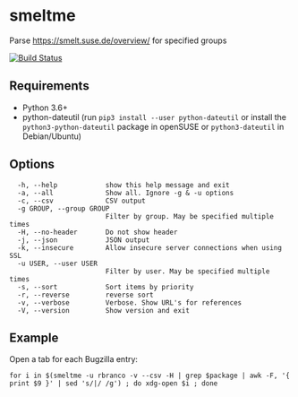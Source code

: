 # smeltme

Parse https://smelt.suse.de/overview/ for specified groups

[![Build Status](https://travis-ci.com/ricardobranco777/smeltme.svg?branch=master)](https://travis-ci.org/ricardobranco777/smeltme)

## Requirements

- Python 3.6+
- python-dateutil (run `pip3 install --user python-dateutil` or install the `python3-python-dateutil` package in openSUSE or `python3-dateutil` in Debian/Ubuntu)

## Options

```
  -h, --help            show this help message and exit
  -a, --all             Show all. Ignore -g & -u options
  -c, --csv             CSV output
  -g GROUP, --group GROUP
                        Filter by group. May be specified multiple times
  -H, --no-header       Do not show header
  -j, --json            JSON output
  -k, --insecure        Allow insecure server connections when using SSL
  -u USER, --user USER
                        Filter by user. May be specified multiple times
  -s, --sort            Sort items by priority
  -r, --reverse         reverse sort
  -v, --verbose         Verbose. Show URL's for references
  -V, --version         Show version and exit
```

## Example

Open a tab for each Bugzilla entry:

```
for i in $(smeltme -u rbranco -v --csv -H | grep $package | awk -F, '{ print $9 }' | sed 's/|/ /g') ; do xdg-open $i ; done
```
